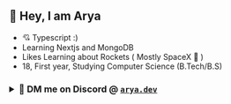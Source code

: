 ## 👋 Hey, I am Arya
<ul>
  <li>💘 Typescript :)</li>
  <li>Learning Nextjs and MongoDB</li>
  <li>Likes Learning about Rockets ( Mostly SpaceX 🚀 )</li>
  <li>18, First year, Studying Computer Science (B.Tech/B.S)</li>
</ul>

### <details><summary>📧 DM me on Discord @ [`arya.dev`](https://www.discordapp.com/users/897794324748730368) </summary><li> Insta : [`arya_panwar22`](https://www.instagram.com/arya_panwar22/)</li><li>Twitter : [`SpaceStuffArya`](https://twitter.com/SpaceStuffArya)</details>
